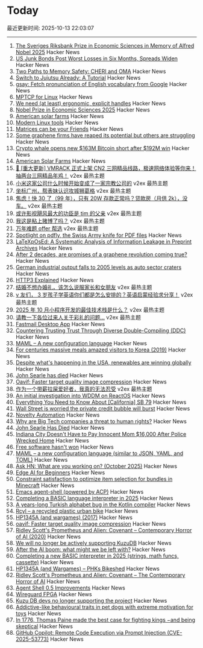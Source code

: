 # Today

最近更新时间: 2025-10-13 22:03:07

--- 
1. [The Sveriges Riksbank Prize in Economic Sciences in Memory of Alfred Nobel 2025](https://www.nobelprize.org/prizes/economic-sciences/2025/summary/) Hacker News
2. [US Junk Bonds Post Worst Losses in Six Months, Spreads Widen](https://www.bloomberg.com/news/articles/2025-10-13/us-junk-bonds-post-worst-losses-in-six-months-spreads-widen) Hacker News
3. [Two Paths to Memory Safety: CHERI and OMA](https://ednutting.com/2025/10/05/cheri-vs-oma.html) Hacker News
4. [Switch to Jujutsu Already: A Tutorial](https://www.stavros.io/posts/switch-to-jujutsu-already-a-tutorial/) Hacker News
5. [gsay: Fetch pronunciation of English vocabulary from Google](https://github.com/pvonmoradi/gsay) Hacker News
6. [MPTCP for Linux](https://www.mptcp.dev/) Hacker News
7. [We need (at least) ergonomic, explicit handles](https://smallcultfollowing.com/babysteps/blog/2025/10/13/ergonomic-explicit-handles/) Hacker News
8. [Nobel Prize in Economic Sciences 2025](https://www.nobelprize.org/prizes/economic-sciences/2025/popular-information/) Hacker News
9. [American solar farms](https://tech.marksblogg.com/american-solar-farms.html) Hacker News
10. [Modern Linux tools](https://ikrima.dev/dev-notes/linux/linux-modern-tools/) Hacker News
11. [Matrices can be your Friends](https://www.sjbaker.org/steve/omniv/matrices_can_be_your_friends.html) Hacker News
12. [Some graphene firms have reaped its potential but others are struggling](https://www.theguardian.com/business/2025/oct/13/lab-to-fab-are-promises-of-a-graphene-revolution-finally-coming-true) Hacker News
13. [Crypto whale opens new $163M Bitcoin short after $192M win](https://cryptonews.com/news/crypto-whale-opens-new-163m-bitcoin-short-after-192m-win/) Hacker News
14. [American Solar Farms](https://tech.marksblogg.com/american-solar-farms.html) Hacker News
15. [🚀 [重大更新] VMRACK 正式上架 CN2 三网精品线路，极速网络体验等你来！抽两台三网精品年鸡！](https://www.v2ex.com/t/1164867) v2ex 最热主题
16. [小米这家公司什么时候开始变成了一家宗教公司的](https://www.v2ex.com/t/1164838) v2ex 最热主题
17. [坐标广州，帮表妹认识攻城狮葛格](https://www.v2ex.com/t/1164807) v2ex 最热主题
18. [焦虑！快 30 了（99 年），只有 20W 存款正常吗？贷款房（月供 2k），没车。](https://www.v2ex.com/t/1164794) v2ex 最热主题
19. [或许影视飓风最大的功臣是 tim 的父亲](https://www.v2ex.com/t/1164790) v2ex 最热主题
20. [我这是粘上赌博了吗？](https://www.v2ex.com/t/1164754) v2ex 最热主题
21. [万年难题 offer 帮选](https://www.v2ex.com/t/1164752) v2ex 最热主题
22. [Spotlight on pdfly, the Swiss Army knife for PDF files](https://chezsoi.org/lucas/blog/spotlight-on-pdfly.html) Hacker News
23. [LaTeXpOsEd: A Systematic Analysis of Information Leakage in Preprint Archives](https://arxiv.org/abs/2510.03761) Hacker News
24. [After 2 decades, are promises of a graphene revolution coming true?](https://www.theguardian.com/business/2025/oct/13/lab-to-fab-are-promises-of-a-graphene-revolution-finally-coming-true) Hacker News
25. [German industrial output falls to 2005 levels as auto sector craters](https://www.ft.com/content/745fff84-2cbf-491c-b70c-e39bc8edaa39) Hacker News
26. [HTTP3 Explained](https://http3-explained.haxx.se) Hacker News
27. [结婚不想办婚礼，该怎么说服家长和女朋友](https://www.v2ex.com/t/1164757) v2ex 最热主题
28. [v 友们， 3 岁孩子学英语你们都是怎么安排的？英语启蒙经验求分享！](https://www.v2ex.com/t/1164725) v2ex 最热主题
29. [2025 年 10 月小程序开发的最佳技术栈是什么？](https://www.v2ex.com/t/1164720) v2ex 最热主题
30. [请教一下各位过来人关于彩礼的问题...](https://www.v2ex.com/t/1164705) v2ex 最热主题
31. [Fastmail Desktop App](https://www.fastmail.com/blog/desktop-app/) Hacker News
32. [Countering Trusting Trust Through Diverse Double-Compiling (DDC)](https://dwheeler.com/trusting-trust/) Hacker News
33. [MAML – A new configuration language](https://maml.dev/) Hacker News
34. [For centuries massive meals amazed visitors to Korea (2019)](https://www.atlasobscura.com/articles/history-of-korean-food) Hacker News
35. [Despite what's happening in the USA, renewables are winning globally](https://thebulletin.org/2025/10/despite-whats-happening-in-the-usa-renewables-are-winning-globally/) Hacker News
36. [John Searle has died](https://www.nytimes.com/2025/10/12/books/john-searle-dead.html) Hacker News
37. [Oavif: Faster target quality image compression](https://giannirosato.com/blog/post/oavif/) Hacker News
38. [作为一个带薪拉屎爱好者，我真的无法忍受](https://www.v2ex.com/t/1164719) v2ex 最热主题
39. [An initial investigation into WDDM on ReactOS](https://reactos.org/blogs/investigating-wddm/) Hacker News
40. [Everything You Need to Know About [California] SB 79](https://mnolangray.substack.com/p/everything-you-need-to-know-about) Hacker News
41. [Wall Street is worried the private credit bubble will burst](https://www.thetimes.com/business-money/economics/article/wall-street-first-brands-private-credit-bubble-risk-363q2tcds) Hacker News
42. [Novelty Automation](https://www.novelty-automation.com/) Hacker News
43. [Why are Big Tech companies a threat to human rights?](https://www.amnesty.org/en/latest/news/2025/08/why-are-big-tech-companies-a-threat-to-human-rights/) Hacker News
44. [John Searle Has Died](https://www.nytimes.com/2025/10/12/books/john-searle-dead.html) Hacker News
45. [Indiana City Doesn't Have to Pay Innocent Mom $16,000 After Police Wrecked Home](https://reason.com/2025/10/10/this-indiana-city-doesnt-have-to-pay-an-innocent-mom-16000-after-police-wrecked-her-home-court-rules/) Hacker News
46. [Free software hasn't won](https://dorotac.eu/posts/fosswon/) Hacker News
47. [MAML – a new configuration language (similar to JSON, YAML, and TOML)](https://maml.dev/) Hacker News
48. [Ask HN: What are you working on? (October 2025)](https://news.ycombinator.com/item?id=45561428) Hacker News
49. [Edge AI for Beginners](https://github.com/microsoft/edgeai-for-beginners) Hacker News
50. [Constraint satisfaction to optimize item selection for bundles in Minecraft](https://www.robw.fyi/2025/10/12/using-constraint-satisfaction-to-optimize-item-selection-for-bundles-in-minecraft/) Hacker News
51. [Emacs agent-shell (powered by ACP)](https://xenodium.com/introducing-agent-shell) Hacker News
52. [Completing a BASIC language interpreter in 2025](https://nanochess.org/ecs_basic_2.html) Hacker News
53. [A years-long Turkish alphabet bug in the Kotlin compiler](https://sam-cooper.medium.com/the-country-that-broke-kotlin-84bdd0afb237) Hacker News
54. [Rcyl – a recycled plastic urban bike](https://rcyl.bike/en/the-bike/) Hacker News
55. [HP1345A (and wargames) (2017)](https://phk.freebsd.dk/hacks/Wargames/) Hacker News
56. [oavif: Faster target quality image compression](https://giannirosato.com/blog/post/oavif/) Hacker News
57. [Ridley Scott's Prometheus and Alien: Covenant – Contemporary Horror of AI (2020)](https://www.ejumpcut.org/archive/jc58.2018/AlpertAlienPrequels/index.html) Hacker News
58. [We will no longer be actively supporting KuzuDB](https://kuzudb.com) Hacker News
59. [After the AI boom: what might we be left with?](https://blog.robbowley.net/2025/10/12/after-the-ai-boom-what-might-we-be-left-with/) Hacker News
60. [Completing a new BASIC interpreter in 2025 (strings, math funcs, cassette)](https://nanochess.org/ecs_basic_2.html) Hacker News
61. [HP1345A (and Wargames) – PHKs Bikeshed](https://phk.freebsd.dk/hacks/Wargames/) Hacker News
62. [Ridley Scott's Prometheus and Alien: Covenant – The Contemporary Horror of AI](https://www.ejumpcut.org/archive/jc58.2018/AlpertAlienPrequels/index.html) Hacker News
63. [Agent Shell 0.5 Improvements](https://xenodium.com/agent-shell-0-5-improvements) Hacker News
64. [Wireguard FPGA](https://github.com/chili-chips-ba/wireguard-fpga) Hacker News
65. [Kuzu DB devs no longer supporting the project](https://kuzudb.com) Hacker News
66. [Addictive-like behavioural traits in pet dogs with extreme motivation for toys](https://www.nature.com/articles/s41598-025-18636-0) Hacker News
67. [In 1776, Thomas Paine made the best case for fighting kings −and being skeptical](https://theconversation.com/in-1776-thomas-paine-made-the-best-case-for-fighting-kings-and-for-being-skeptical-266448) Hacker News
68. [GitHub Copilot: Remote Code Execution via Prompt Injection (CVE-2025-53773)](https://embracethered.com/blog/posts/2025/github-copilot-remote-code-execution-via-prompt-injection/) Hacker News
